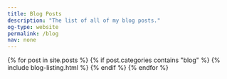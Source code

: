 ```yaml
---
title: Blog Posts
description: "The list of all of my blog posts."
og-type: website
permalink: /blog
nav: none
---
```


{% for post in site.posts %}
{% if post.categories contains "blog" %}
{% include blog-listing.html %}
{% endif %}
{% endfor %}

 